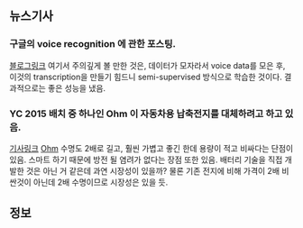 ## 뉴스기사 

### 구글의 voice recognition 에 관한 포스팅.
[블로그링크](http://googleresearch.blogspot.kr/2015/08/the-neural-networks-behind-google-voice.html)
여기서 주의깊게 볼 만한 것은, 데이터가 모자라서 voice data를 모은 후, 이것의 transcription을 만들기 힘드니 semi-supervised 방식으로 학습한 것이다.
결과적으로는 좋은 성능을 냈음.

### YC 2015 배치 중 하나인 Ohm 이 자동차용 납축전지를 대체하려고 하고 있음.
[기사링크](http://techcrunch.com/2015/08/12/ohm-is-a-smarter-lighter-car-battery-that-works-with-your-existing-car)
[Ohm](http://www.getohm.com/)
수명도 2배로 길고, 훨씬 가볍고 좋긴 한데 용량이 적고 비싸다는 단점이 있음.
스마트 하기 때문에 방전 될 염려가 없다는 장점 또한 있음.
배터리 기술을 직접 개발한 것은 아닌 거 같은데 과연 시장성이 있을까? 물론 기존 전지에 비해 가격이 2배 비싼것이 아닌데 2배 수명이므로 시장성은 있을 듯.





## 정보


